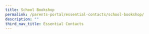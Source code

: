 ```yaml
---
title: School Bookshop
permalink: /parents-portal/essential-contacts/school-bookshop/
description: ""
third_nav_title: Essential Contacts
---
```

